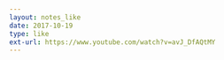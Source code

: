 ```yaml
---
layout: notes_like
date: 2017-10-19
type: like
ext-url: https://www.youtube.com/watch?v=avJ_DfAQtMY
---
```

